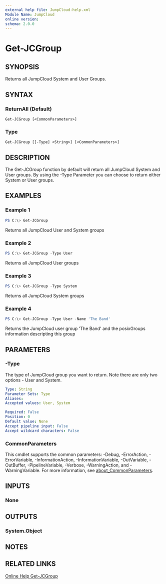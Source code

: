 ```yaml
---
external help file: JumpCloud-help.xml
Module Name: JumpCloud
online version:
schema: 2.0.0
---
```


# Get-JCGroup

## SYNOPSIS

Returns all JumpCloud System and User Groups.

## SYNTAX

### ReturnAll (Default)
```
Get-JCGroup [<CommonParameters>]
```

### Type
```
Get-JCGroup [[-Type] <String>] [<CommonParameters>]
```

## DESCRIPTION

The Get-JCGroup function by default will return all JumpCloud System and User groups. By using the -Type Parameter you can choose to return either System or User groups.

## EXAMPLES

### Example 1

```PowerShell
PS C:\> Get-JCGroup
```

Returns all JumpCloud User and System groups

### Example 2

```PowerShell
PS C:\> Get-JCGroup -Type User
```

Returns all JumpCloud User groups

### Example 3

```PowerShell
PS C:\> Get-JCGroup -Type System
```

Returns all JumpCloud System groups

### Example 4

```PowerShell
PS C:\> Get-JCGroup -Type User -Name 'The Band'
```

Returns the JumpCloud user group 'The Band' and the posixGroups information descripting this group 

## PARAMETERS

### -Type

The type of JumpCloud group you want to return.
Note there are only two options - User and System.

```yaml
Type: String
Parameter Sets: Type
Aliases:
Accepted values: User, System

Required: False
Position: 0
Default value: None
Accept pipeline input: False
Accept wildcard characters: False
```

### CommonParameters
This cmdlet supports the common parameters: -Debug, -ErrorAction, -ErrorVariable, -InformationAction, -InformationVariable, -OutVariable, -OutBuffer, -PipelineVariable, -Verbose, -WarningAction, and -WarningVariable. For more information, see [about_CommonParameters](http://go.microsoft.com/fwlink/?LinkID=113216).

## INPUTS

### None
## OUTPUTS

### System.Object
## NOTES

## RELATED LINKS

[Online Help Get-JCGroup](https://github.com/TheJumpCloud/support/wiki/Get-JCGroup)